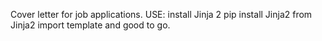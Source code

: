 Cover letter for job applications.
USE:
install Jinja 2
  pip install Jinja2
from Jinja2 import template and good to go.
